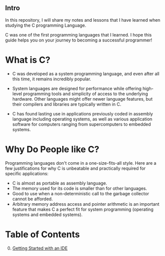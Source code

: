 ## Intro
In this repository, I will share my notes and lessons that I have learned when studying the C programming Language.

C was one of the first programming languages that I learned. I hope this guide helps you on your journey to becoming a successful programmer!

# What is C?
- C was developed as a system programming language, and even after all this time, it remains incredibly popular.

- System languages are designed for performance while offering high-level programming tools and simplicity of access to the underlying hardware. Other languages might offer newer language features, but their compilers and libraries are typically written in C.

- C has found lasting use in applications previously coded in assembly language including operating systems, as well as various application software for computers ranging from supercomputers to embedded systems.

# Why Do People like C?
Programming languages don't come in a one-size-fits-all style. Here are a few justifications for why C is unbeatable and practically required for specific applications:
- C is almost as portable as assembly language.
- The memory used for its code is smaller than for other languages.
- Good to use when a non-deterministic call to the garbage collector cannot be afforded.
- Arbitrary memory address access and pointer arithmetic is an important feature that makes C a perfect fit for system programming (operating systems and embedded systems).

# Table of Contents

0. [Getting Started with an IDE](https://github.com/miltonorlando/C/blob/main/Notes/0%20Getting%20Started%20with%20an%20IDE.md)
